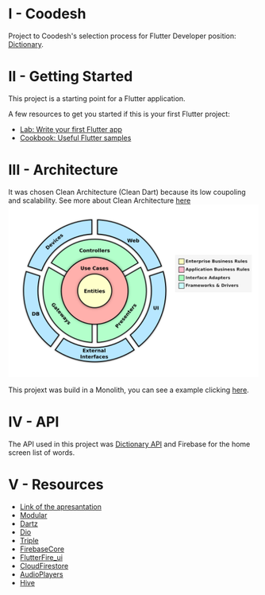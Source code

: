 # I - Coodesh

Project to Coodesh's selection process for Flutter Developer position: [Dictionary](https://lab.coodesh.com/micaelnascimentocc/dictionary).

# II - Getting Started

This project is a starting point for a Flutter application.

A few resources to get you started if this is your first Flutter project:

- [Lab: Write your first Flutter app](https://docs.flutter.dev/get-started/codelab)
- [Cookbook: Useful Flutter samples](https://docs.flutter.dev/cookbook)

# III - Architecture

It was chosen Clean Architecture (Clean Dart) because its low coupoling and scalability.
See more about Clean Architecture [here](https://github.com/Flutterando/Clean-Dart)
![CleanDart](https://github.com/Flutterando/Clean-Dart/blob/master/imgs/img3.png?raw=true)

This projext was build in a Monolith, you can see a example clicking [here](https://github.com/toshiossada/flutter_micro_frontend/tree/main/monolito).

# IV - API

The API used in this project was [Dictionary API](https://dictionaryapi.dev/) and Firebase for the home screen list of words.

# V - Resources

- [Link of the apresantation](https://www.loom.com/embed/450fb8d92d4c4ddba70286385a38c89d)
- [Modular](https://pub.dev/packages/flutter_modular)
- [Dartz](https://pub.dev/packages/dartz)
- [Dio](https://pub.dev/packages/dio)
- [Triple](https://pub.dev/packages/flutter_triple)
- [FirebaseCore](https://pub.dev/packages/firebase_core)
- [FlutterFire_ui](https://pub.dev/packages/flutterfire_ui)
- [CloudFirestore](https://pub.dev/packages/cloud_firestore)
- [AudioPlayers](https://pub.dev/packages/audioplayers)
- [Hive](https://pub.dev/packages/hive)
